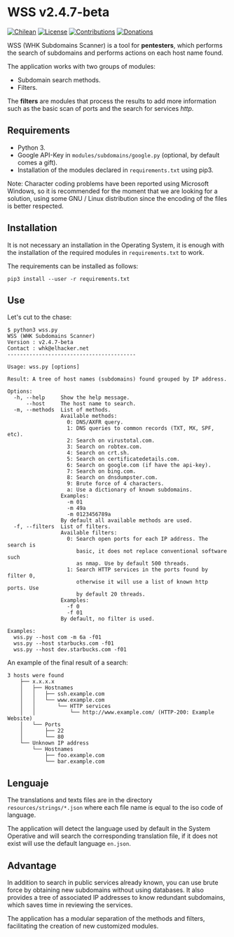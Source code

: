# WSS v2.4.7-beta

[![Chilean](https://img.shields.io/badge/From-Chile-blue.svg)](https://es.wikipedia.org/wiki/Chile)
[![License](https://img.shields.io/badge/license-GPL%20(%3E%3D%202)-blue.svg)](https://www.gnu.org/licenses/gpl-3.0.html)
[![Contributions](https://img.shields.io/badge/contributions-welcome-blue.svg)](https://github.com/WHK102/wss/issues)
[![Donations](https://img.shields.io/badge/Donate-PayPal-blue.svg)](https://paypal.me/whk102)

WSS (WHK Subdomains Scanner) is a tool for **pentesters**, which performs the
search of subdomains and performs actions on each host name found.

The application works with two groups of modules:

- Subdomain search methods.
- Filters.

The **filters** are modules that process the results to add more information
such as the basic scan of ports and the search for services *http*.


## Requirements

- Python 3.
- Google API-Key in `modules/subdomains/google.py` (optional, by default comes a
  gift).
- Installation of the modules declared in `requirements.txt` using pip3.

Note: Character coding problems have been reported using Microsoft Windows, so
it is recommended for the moment that we are looking for a solution, using some
GNU / Linux distribution since the encoding of the files is better respected.


## Installation

It is not necessary an installation in the Operating System, it is enough with
the installation of the required modules in `requirements.txt` to work.

The requirements can be installed as follows:

    pip3 install --user -r requirements.txt


## Use

Let's cut to the chase:

    $ python3 wss.py
    WSS (WHK Subdomains Scanner)
    Version : v2.4.7-beta
    Contact : whk@elhacker.net
    -----------------------------------------
       
    Usage: wss.py [options]
       
    Result: A tree of host names (subdomains) found grouped by IP address.
       
    Options:
      -h, --help     Show the help message.
          --host     The host name to search.
      -m, --methods  List of methods.
                     Available methods:
                       0: DNS/AXFR query.
                       1: DNS queries to common records (TXT, MX, SPF, etc).
                       2: Search on virustotal.com.
                       3: Search on robtex.com.
                       4: Search on crt.sh.
                       5: Search on certificatedetails.com.
                       6: Search on google.com (if have the api-key).
                       7: Search on bing.com.
                       8: Search on dnsdumpster.com.
                       9: Brute force of 4 characters.
                       a: Use a dictionary of known subdomains.
                     Examples:
                       -m 01
                       -m 49a
                       -m 0123456789a
                     By default all available methods are used.
      -f, --filters  List of filters.
                     Available filters:
                       0: Search open ports for each IP address. The search is
                          basic, it does not replace conventional software such
                          as nmap. Use by default 500 threads.
                       1: Search HTTP services in the ports found by filter 0,
                          otherwise it will use a list of known http ports. Use
                          by default 20 threads.
                     Examples:
                       -f 0
                       -f 01
                     By default, no filter is used.
       
    Examples:
      wss.py --host com -m 6a -f01
      wss.py --host starbucks.com -f01
      wss.py --host dev.starbucks.com -f01

An example of the final result of a search:

    3 hosts were found
        ├── x.x.x.x
        │   ├── Hostnames
        │   │   ├── ssh.example.com
        │   │   └── www.example.com
        │   │       └── HTTP services
        │   │           └── http://www.example.com/ (HTTP-200: Example Website)
        │   └── Ports
        │       ├── 22
        │       └── 80
        └── Unknown IP address
            └── Hostnames
                ├── foo.example.com
                └── bar.example.com
    

## Lenguaje

The translations and texts files are in the directory
`resources/strings/*.json` where each file name is equal to the iso code of
language.

The application will detect the language used by default in the System Operative
and will search the corresponding translation file, if it does not exist will
use the default language `en.json`.


## Advantage

In addition to search in public services already known, you can use brute force
by obtaining new subdomains without using databases. It also provides a tree of
associated IP addresses to know redundant subdomains, which saves time in
reviewing the services.

The application has a modular separation of the methods and filters,
facilitating the creation of new customized modules.
